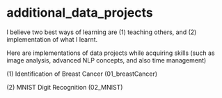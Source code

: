 # additional_data_projects

I believe two best ways of learning are (1) teaching others, and (2) implementation of what I learnt. 

Here are implementations of data projects while acquiring skills (such as image analysis, advanced NLP concepts, and also time management)

(1) Identification of Breast Cancer (01_breastCancer)

(2) MNIST Digit Recognition (02_MNIST)
